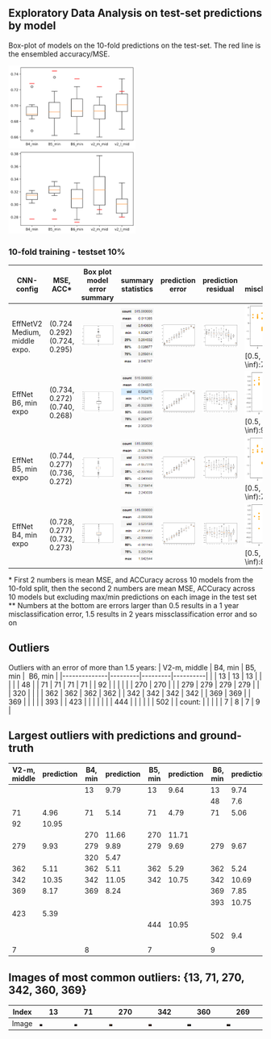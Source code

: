 ## Exploratory Data Analysis on test-set predictions by model

Box-plot of models on the 10-fold predictions on the test-set. The red line is the ensembled accuracy/MSE.

<img src="manuscript/eda/box_plot_models_acc.png" width="50%" height="50%" > <br/>
<img src="manuscript/eda/box_plot_models_mse.png" width="50%" height="50%" >

### 10-fold training - testset 10% 
| CNN-config | MSE, ACC*  |  Box plot model error summary | summary statistics |  prediction error | prediction residual | residuals misclassificaiton** |  
| -  | - | - | - | - | - | - | 
| EffNetV2 Medium, middle expo.| (0.724 0.292) <br/> (0.724, 0.295) | <img src="manuscript/eda/EFFNetV2_m_middle_mse/model.png" width="200%" height="200%" > | <img src="manuscript/eda/EFFNetV2_m_middle_mse/summary.png" width="200%" height="200%" > | <img src="manuscript/eda/EFFNetV2_m_middle_mse/boxplot_pr_age.png" width="200%" height="200%" >  | <img src="manuscript/eda/EFFNetV2_m_middle_mse/boxplot_residual.png" width="200%" height="200%" > | <img src="manuscript/eda/EFFNetV2_m_middle_mse/misclassification.png" width="200%" height="200%" > <br/> [0.5, 1.5):135, [1.5, \inf):7, sum:142 |
| EffNet B6, min expo| (0.734, 0.272) <br/> (0.740, 0.268) | <img src="manuscript/eda/tf_EFFNetB6_groupkfold_stdScalar_10_test_min/model.png" width="250%" height="250%" > | <img src="manuscript/eda/tf_EFFNetB6_groupkfold_stdScalar_10_test_min/summary.png" width="250%" height="250%" > | <img src="manuscript/eda/tf_EFFNetB6_groupkfold_stdScalar_10_test_min/boxplot_pr_age.png" width="200%" height="200%" >| <img src="manuscript/eda/tf_EFFNetB6_groupkfold_stdScalar_10_test_min/boxplot_residual.png" width="200%" height="200%" > | <img src="manuscript/eda/tf_EFFNetB6_groupkfold_stdScalar_10_test_min/misclassification.png" width="150%" height="150%" > <br/> [0.5, 1.5):128, [1.5, \inf):9, sum:137 |
| EffNet B5, min expo| (0.744, 0.277) <br/> (0.736, 0.272) | <img src="manuscript/eda/tf_EFFNetB5_2_groupkfold_stdScalar_10_test_min/model.png" width="250%" height="250%" > | <img src="manuscript/eda/tf_EFFNetB5_2_groupkfold_stdScalar_10_test_min/summary.png" width="250%" height="250%" > | <img src="manuscript/eda/tf_EFFNetB5_2_groupkfold_stdScalar_10_test_min/boxplot_pr_age.png" width="200%" height="200%" >| <img src="manuscript/eda/tf_EFFNetB5_2_groupkfold_stdScalar_10_test_min/boxplot_residual.png" width="200%" height="200%" > | <img src="manuscript/eda/tf_EFFNetB5_2_groupkfold_stdScalar_10_test_min/misclassification.png" width="150%" height="150%" > <br/> [0.5, 1.5):125, [1.5, \inf):7, sum:132 |
| EffNet B4, min expo| (0.728, 0.277) <br/> (0.732, 0.273) | <img src="manuscript/eda/tf_EFFNetB4_groupkfold_stdScalar_10_test2/model.png" width="250%" height="250%" > | <img src="manuscript/eda/tf_EFFNetB4_groupkfold_stdScalar_10_test2/summary.png" width="250%" height="250%" > | <img src="manuscript/eda/tf_EFFNetB4_groupkfold_stdScalar_10_test2/boxplot_pr_age.png" width="200%" height="200%" >| <img src="manuscript/eda/tf_EFFNetB4_groupkfold_stdScalar_10_test2/boxplot_residual.png" width="200%" height="200%" > | <img src="manuscript/eda/tf_EFFNetB4_groupkfold_stdScalar_10_test2/misclassification.png" width="150%" height="150%" > <br/> [0.5, 1.5):132, [1.5, \inf):8, sum:140 |
 
\* First 2 numbers is mean MSE, and ACCuracy across 10 models from the 10-fold split, then the second 2 numbers are mean MSE, ACCuracy across 10 models but excluding max/min predictions on each image in the test set <br/>
\** Numbers at the bottom are errors larger than 0.5 results in a 1 year misclassification error, 1.5 results in 2 years missclassification error and so on

## Outliers

Outliers with an error of more than 1.5 years:
| V2-m, middle | B4, min | B5, min |  B6, min |
|--------------|---------|---------|----------|
|              | 13      | 13      | 13       |
|              |         |         | 48       |
| 71           | 71      | 71      | 71       |
| 92           |         |         |          |
|              | 270     | 270     |          |
| 279          | 279     | 279     | 279      |
|              | 320     |         |          |
| 362          | 362     | 362     | 362      |
| 342          | 342     | 342     | 342      |
| 369          | 369     |         | 369      |
|              |         |         | 393      |
| 423          |         |         |          |
|              |         | 444     |          |
|              |         |         | 502      |
| count:       |         |         |          |
| 7            | 8       | 7       | 9        |

## Largest outliers with predictions and ground-truth
| V2-m, middle | prediction | B4, min | prediction | B5, min | prediction |  B6, min | prediction | y_true |
|--------------|------------|---------|------------|---------|------------|----------|------------|--------|
|              |            | 13      | 9.79       | 13      | 9.64       | 13       | 9.74       | 8      |
|              |            |         |            |         |            | 48       | 7.6        | 6      |
| 71           | 4.96       | 71      | 5.14       | 71      | 4.79       | 71       | 5.06       | 7      |
| 92           | 10.95      |         |            |         |            |          |            | 13     |
|              |            | 270     | 11.66      | 270     | 11.71      |          |            | 10     |
| 279          | 9.93       | 279     | 9.89       | 279     | 9.69       | 279      | 9.67       | 8      |
|              |            | 320     | 5.47       |         |            |          |            | 7      |
| 362          | 5.11       | 362     | 5.11       | 362     | 5.29       | 362      | 5.24       | 7      |
| 342          | 10.35      | 342     | 11.05      | 342     | 10.75      | 342      | 10.69      | 13     |
| 369          | 8.17       | 369     | 8.24       |         |            | 369      | 7.85       | 10     |
|              |            |         |            |         |            | 393      | 10.75      |        |
| 423          | 5.39       |         |            |         |            |          |            | 8      |
|              |            |         |            | 444     | 10.95      |          |            | 9      |
|              |            |         |            |         |            | 502      | 9.4        | 11     |
|              |            |         |            |         |            |          |            |        |
| 7            |            | 8       |            | 7       |            | 9        |            |        |

## Images of most common outliers: {13, 71, 270, 342, 360, 369}

| Index | 13 | 71 | 270 | 342 | 360 | 269 |
| - | - | - | - | - | - | - |
| Image | <img src="manuscript/eda/outliers/IMG_0284_13.JPG" width="10%" height="10%" > | <img src="manuscript/eda/outliers/IMG_0230_71.JPG" width="10%" height="10%" > | <img src="manuscript/eda/outliers/IMG_0104_270.JPG" width="10%" height="10%" > | <img src="manuscript/eda/outliers/IMG_0044_342.JPG" width="10%" height="10%" > | <img src="manuscript/eda/outliers/IMG_0086_360.JPG" width="10%" height="10%" > | <img src="manuscript/eda/outliers/IMG_0122_369.JPG" width="10%" height="10%" > |


